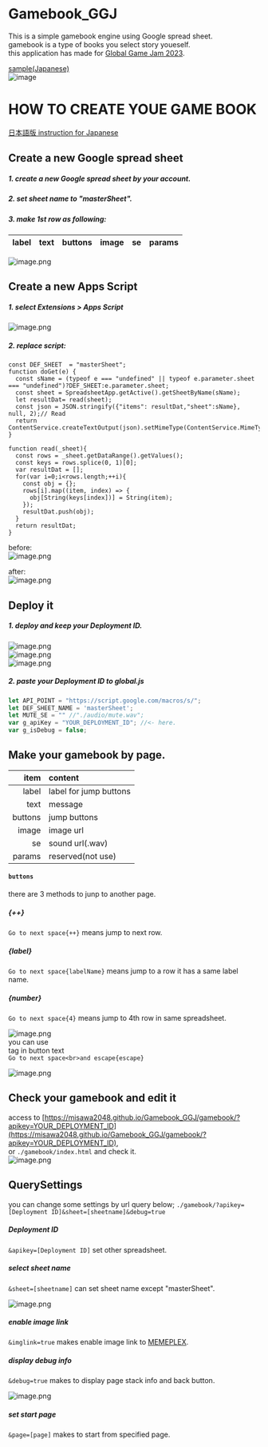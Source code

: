 # Gamebook_GGJ
This is a simple gamebook engine using Google spread sheet.  
gamebook is a type of books you select story youeself.  
this application has made for [Global Game Jam 2023](https://globalgamejam.org/).  

[sample(Japanese)](https://elix.jp/test/gamebook/)  
![image](https://camo.qiitausercontent.com/6aed9684ed29dc4d4ad84ec6f98957576c7827ab/68747470733a2f2f71696974612d696d6167652d73746f72652e73332e61702d6e6f727468656173742d312e616d617a6f6e6177732e636f6d2f302f35393931312f36633039356537652d356339612d616165392d663366642d3436313437623763626565362e706e67)  

# HOW TO CREATE YOUE GAME BOOK 
[日本語版 instruction for Japanese](https://qiita.com/ELIXIR/items/65f80116418550ab1f85)  
## Create a new Google spread sheet
##### 1. create a new Google spread sheet by your account.  
##### 2. set sheet name to "masterSheet".  
##### 3. make 1st row as following:  
| label | text | buttons | image | se | params |
|:-:|:-:|:-:|:-:|:-:|:-:|  

![image.png](https://qiita-image-store.s3.ap-northeast-1.amazonaws.com/0/59911/44e4b63e-eb31-4117-79f4-8eff190bfc51.png)  

## Create a new Apps Script
##### 1. select Extensions > Apps Script  
![image.png](https://qiita-image-store.s3.ap-northeast-1.amazonaws.com/0/59911/ef7a0a7e-d70a-d247-6761-279e61e5b9f3.png)  

##### 2. replace script:  
```
const DEF_SHEET  = "masterSheet";
function doGet(e) {
  const sName = (typeof e === "undefined" || typeof e.parameter.sheet === "undefined")?DEF_SHEET:e.parameter.sheet;
  const sheet = SpreadsheetApp.getActive().getSheetByName(sName);
  let resultDat= read(sheet);
  const json = JSON.stringify({"items": resultDat,"sheet":sName}, null, 2);// Read
  return ContentService.createTextOutput(json).setMimeType(ContentService.MimeType.JSON);
}

function read(_sheet){
  const rows = _sheet.getDataRange().getValues();
  const keys = rows.splice(0, 1)[0];
  var resultDat = [];
  for(var i=0;i<rows.length;++i){
    const obj = {};
    rows[i].map((item, index) => {
      obj[String(keys[index])] = String(item);
    });
    resultDat.push(obj);
  }
  return resultDat;
}
```

before:  
![image.png](https://qiita-image-store.s3.ap-northeast-1.amazonaws.com/0/59911/6ac483bb-b5e9-4d6a-c363-fe59416bb926.png)

after:  
![image.png](https://qiita-image-store.s3.ap-northeast-1.amazonaws.com/0/59911/91d10a2d-e4b3-6385-773d-ce986370f9c8.png)

## Deploy it
##### 1. deploy and keep your Deployment ID.
![image.png](https://qiita-image-store.s3.ap-northeast-1.amazonaws.com/0/59911/f65b54fd-808b-6a17-211f-d2de8028816d.png)  
![image.png](https://qiita-image-store.s3.ap-northeast-1.amazonaws.com/0/59911/282f7067-df6c-1933-4338-4343a648af37.png)  
![image.png](https://qiita-image-store.s3.ap-northeast-1.amazonaws.com/0/59911/f947e919-80cd-f163-5c8b-95a5734e192e.png)  

##### 2. paste your Deployment ID to global.js
``` global.js
let API_POINT = "https://script.google.com/macros/s/";
let DEF_SHEET_NAME = 'masterSheet';
let MUTE_SE = "" //"./audio/mute.wav";
var g_apiKey = "YOUR_DEPLOYMENT_ID"; //<- here.
var g_isDebug = false;
```

## Make your gamebook by page.
| item | content |
|-:|:-|
|label   |label for jump buttons  |
|text   |message   |
|buttons   |jump buttons   |
|image   |image url   |
|se   |sound url(.wav)  |
|params   |reserved(not use)   |
  
#### ```buttons```   
there are 3 methods to junp to another page.
##### {++}
```Go to next space{++}```  means jump to next row.  
##### {label}
```Go to next space{labelName}```  means jump to a row it has a same label name.  
##### {number}
```Go to next space{4}```  means jump to 4th row in same spreadsheet.  

![image.png](https://qiita-image-store.s3.ap-northeast-1.amazonaws.com/0/59911/5ea658fc-c124-d7b1-b75c-448b333b398d.png)  
you can use <br> tag in button text  
```Go to next space<br>and escape{escape}```  

![image.png](https://qiita-image-store.s3.ap-northeast-1.amazonaws.com/0/59911/2c1083fa-5556-9f6c-25e7-7247280b8067.png)  
  
## Check your gamebook and edit it
access to [https://misawa2048.github.io/Gamebook_GGJ/gamebook/?apikey=YOUR_DEPLOYMENT_ID](https://misawa2048.github.io/Gamebook_GGJ/gamebook/?apikey=YOUR_DEPLOYMENT_ID),  
or ```./gamebook/index.html```  and check it.  
![image.png](https://qiita-image-store.s3.ap-northeast-1.amazonaws.com/0/59911/d46512cb-1186-fae6-3ab9-ba74d4d0fd2a.png)  
  
## QuerySettings
you can change some settings by url query below;
```./gamebook/?apikey=[Deployment ID]&sheet=[sheetname]&debug=true```  

##### Deployment ID
```&apikey=[Deployment ID]``` set other spreadsheet.  

##### select sheet name
```&sheet=[sheetname]``` can set sheet name except "masterSheet".  

![image.png](https://qiita-image-store.s3.ap-northeast-1.amazonaws.com/0/59911/1733fe3d-6ef2-51c3-1bab-82d822da8d3a.png)

##### enable image link
```&imglink=true``` makes enable image link to [MEMEPLEX](https://memeplex.app/).  

##### display debug info
```&debug=true``` makes to display page stack info and back button.  

![image.png](https://qiita-image-store.s3.ap-northeast-1.amazonaws.com/0/59911/5547f6c1-efce-4712-5db4-b92046832b14.png)  

##### set start page
```&page=[page]``` makes to start from specified page.  
